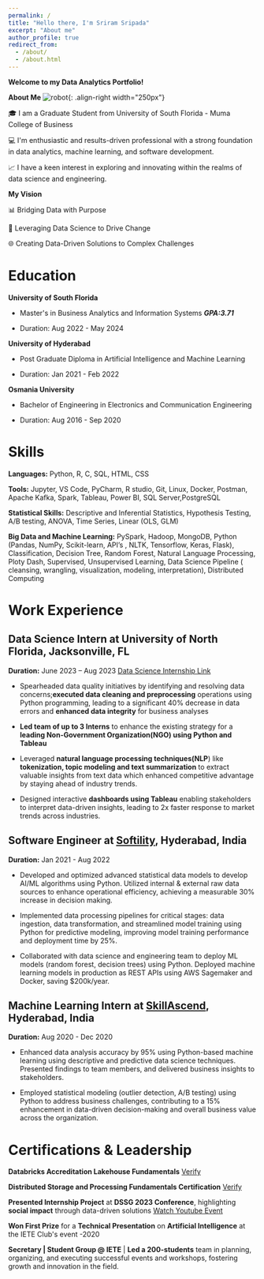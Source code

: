 ```yaml
---
permalink: /
title: "Hello there, I'm Sriram Sripada"
excerpt: "About me"
author_profile: true
redirect_from: 
  - /about/
  - /about.html
---
```


**Welcome to my Data Analytics Portfolio!**

**About Me**
![robot](https://github.com/sriramsripada20s/portfolio.github.io/assets/49833524/c0cbae59-a9f1-4c50-b74a-894233fcb011){: .align-right width="250px"}

🎓 I am a Graduate Student from University of South Florida - Muma College of Business

💻 I'm enthusiastic and results-driven professional with a strong foundation in data analytics, machine learning, and software development.

📈 I have a keen interest in exploring and innovating within the realms of data science and engineering.

**My Vision**

📊 Bridging Data with Purpose

🚀 Leveraging Data Science to Drive Change

🌐 Creating Data-Driven Solutions to Complex Challenges

# Education

**University of South Florida** 

* Master's in Business Analytics and Information Systems **_GPA:3.71_**

* Duration: Aug 2022 - May 2024

**University of Hyderabad**   

* Post Graduate Diploma in Artificial Intelligence and Machine Learning

* Duration: Jan 2021 - Feb 2022

**Osmania University**                     

* Bachelor of Engineering in Electronics and Communication Engineering

* Duration: Aug 2016 - Sep 2020

# Skills

**Languages:** Python, R, C, SQL, HTML, CSS

**Tools:** Jupyter, VS Code, PyCharm, R studio, Git, Linux, Docker, Postman, Apache Kafka, Spark, Tableau, Power BI, SQL Server,PostgreSQL

**Statistical Skills:** Descriptive and Inferential Statistics, Hypothesis Testing, A/B testing, ANOVA, Time Series, Linear (OLS, GLM)

**Big Data and Machine Learning:** PySpark, Hadoop, MongoDB, Python (Pandas, NumPy, Scikit-learn, API’s , NLTK, Tensorflow, Keras, Flask),
Classification, Decision Tree, Random Forest, Natural Language Processing, Ploty Dash, Supervised, Unsupervised Learning, Data Science
Pipeline ( cleansing, wrangling, visualization, modeling, interpretation), Distributed Computing

# Work Experience

## Data Science Intern at University of North Florida, Jacksonville, FL

**Duration:** June 2023 – Aug 2023 [Data Science Internship Link](https://dssg.unf.edu/2023program.html)

* Spearheaded data quality initiatives by identifying and resolving data concerns;**executed data cleaning and preprocessing** operations
using Python programming, leading to a significant 40% decrease in data errors and **enhanced data integrity** for business analyses

* **Led team of up to 3 Interns** to enhance the existing strategy for a **leading Non-Government Organization(NGO) using Python and Tableau**

* Leveraged **natural language processing techniques(NLP**) like **tokenization, topic modeling and text summarization** to extract valuable
insights from text data which enhanced competitive advantage by staying ahead of industry trends.

* Designed interactive **dashboards using Tableau** enabling stakeholders to interpret data-driven insights, leading to 2x faster response to
market trends across industries.

## Software Engineer at [Softility](https://www.softility.com/), Hyderabad, India

**Duration:** Jan 2021 - Aug 2022

* Developed and optimized advanced statistical data models to develop AI/ML algorithms using Python. Utilized internal & external raw data sources to enhance operational efficiency, achieving a measurable 30% increase in decision making.
  
* Implemented data processing pipelines for critical stages: data ingestion, data transformation, and streamlined model training using Python for predictive modeling, improving model training performance and deployment time by 25%.
  
* Collaborated with data science and engineering team to deploy ML models (random forest, decision trees) using Python. Deployed machine learning models in production as REST APIs using AWS Sagemaker and Docker, saving $200k/year.


## Machine Learning Intern at [SkillAscend](https://www.skillascend.com/), Hyderabad, India

**Duration:** Aug 2020 - Dec 2020

* Enhanced data analysis accuracy by 95% using Python-based machine learning using descriptive and predictive data science techniques. Presented findings to team members, and delivered business insights to stakeholders.

* Employed statistical modeling (outlier detection, A/B testing) using Python to address business challenges, contributing to a 15% enhancement in data-driven decision-making and overall business value across the organization.


# Certifications & Leadership

**Databricks Accreditation Lakehouse Fundamentals** [Verify](https://credentials.databricks.com/2d4dfabd-0a29-496d-a590-e43347066bf0)

**Distributed Storage and Processing Fundamentals Certification** [Verify](https://learn.trendytech.in/certificates/gkm5t2face)

**Presented Internship Project** at **DSSG 2023 Conference**, highlighting **social impact** through data-driven solutions 
[Watch Youtube Event](https://www.youtube.com/watch?v=VfJNe8VmRwA)

**Won First Prize** for a **Technical Presentation** on **Artificial Intelligence** at the IETE Club's event -2020

**Secretary | Student Group @ IETE** | **Led a 200-students** team in planning, organizing, and executing successful events and workshops,
fostering growth and innovation in the field.
